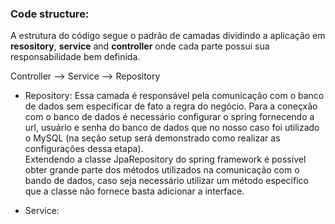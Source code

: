 ### Code structure:

A estrutura do código segue o padrão de camadas dividindo a aplicação em **resository**, **service** and **controller** onde cada parte possui sua responsabilidade bem definida.

Controller --> Service --> Repository

 - Repository: Essa camada é responsável pela comunicação com o banco de dados sem especificar de fato a regra do negócio. Para a coneçxão com o banco de dados é necessário configurar o spring fornecendo a url, usuário e senha do banco de dados que no nosso caso foi utilizado o MySQL (na seção setup será demonstrado como realizar as configurações dessa etapa).<br>
 Extendendo a classe JpaRepository do spring framework é possível obter grande parte dos métodos utilizados na comunicação com o bando de dados, caso seja necessário utilizar um método específico que a classe não fornece basta adicionar a interface.
 
 - Service: 
